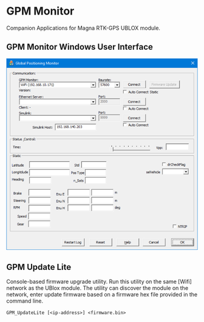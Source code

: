 # GPM Monitor

Companion Applications for Magna RTK-GPS UBLOX module.

## GPM Monitor Windows User Interface

![GUI](https://github.com/Edzko/GPM_Monitor/blob/master/GPM_Monitor/hlp/images/gpmgui.png)

## GPM Update Lite

Console-based firmware upgrade utility. Run this utility on the same [Wifi] network as the UBlox module. The utility can discover the module on the network, enter update firmware based on a firmware hex file provided in the command line.

	GPM_UpdateLite [<ip-address>] <firmware.bin>